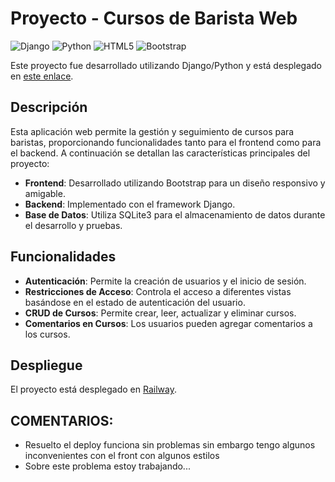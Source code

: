 # Proyecto - Cursos de Barista Web

![Django](https://img.shields.io/badge/Django-092E20?style=for-the-badge&logo=django&logoColor=white)
![Python](https://img.shields.io/badge/Python-3776AB?style=for-the-badge&logo=python&logoColor=white)
![HTML5](https://img.shields.io/badge/HTML5-E34F26?style=for-the-badge&logo=html5&logoColor=white)
![Bootstrap](https://img.shields.io/badge/Bootstrap-563D7C?style=for-the-badge&logo=bootstrap&logoColor=white)

Este proyecto fue desarrollado utilizando Django/Python y está desplegado en [este enlace](https://web-production-86a0.up.railway.app/).

## Descripción

Esta aplicación web permite la gestión y seguimiento de cursos para baristas, proporcionando funcionalidades tanto para el frontend como para el backend. A continuación se detallan las características principales del proyecto:

- **Frontend**: Desarrollado utilizando Bootstrap para un diseño responsivo y amigable.
- **Backend**: Implementado con el framework Django.
- **Base de Datos**: Utiliza SQLite3 para el almacenamiento de datos durante el desarrollo y pruebas.

## Funcionalidades

- **Autenticación**: Permite la creación de usuarios y el inicio de sesión.
- **Restricciones de Acceso**: Controla el acceso a diferentes vistas basándose en el estado de autenticación del usuario.
- **CRUD de Cursos**: Permite crear, leer, actualizar y eliminar cursos.
- **Comentarios en Cursos**: Los usuarios pueden agregar comentarios a los cursos.

## Despliegue

El proyecto está desplegado en [Railway](https://web-production-86a0.up.railway.app/).

## COMENTARIOS:
- Resuelto el deploy funciona sin problemas sin embargo tengo algunos inconvenientes con el front con algunos estilos
- Sobre este problema estoy trabajando...
